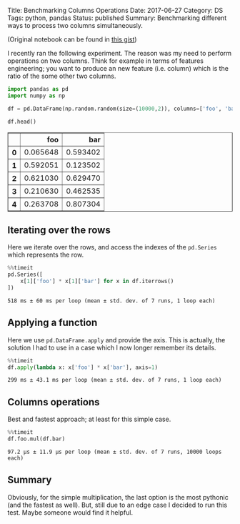 Title: Benchmarking Columns Operations
Date: 2017-06-27
Category: DS
Tags: python, pandas
Status: published
Summary: Benchmarking different ways to process two columns simultaneously.

(Original notebook can be found in [this gist](https://gist.github.com/drorata/3716f915ffc020bfbb109b5d4d5952c0))

I recently ran the following experiment.
The reason was my need to perform operations on two columns.
Think for example in terms of features engineering; you want to produce an new feature (i.e. column) which is the ratio of the some other two columns.


```python
import pandas as pd
import numpy as np
```


```python
df = pd.DataFrame(np.random.random(size=(10000,2)), columns=['foo', 'bar'])
```


```python
df.head()
```




<div>
<style>
    .dataframe thead tr:only-child th {
        text-align: right;
    }

    .dataframe thead th {
        text-align: left;
    }

    .dataframe tbody tr th {
        vertical-align: top;
    }
</style>
<table border="1" class="dataframe">
  <thead>
    <tr style="text-align: right;">
      <th></th>
      <th>foo</th>
      <th>bar</th>
    </tr>
  </thead>
  <tbody>
    <tr>
      <th>0</th>
      <td>0.065648</td>
      <td>0.593402</td>
    </tr>
    <tr>
      <th>1</th>
      <td>0.592051</td>
      <td>0.123502</td>
    </tr>
    <tr>
      <th>2</th>
      <td>0.621030</td>
      <td>0.629470</td>
    </tr>
    <tr>
      <th>3</th>
      <td>0.210630</td>
      <td>0.462535</td>
    </tr>
    <tr>
      <th>4</th>
      <td>0.263708</td>
      <td>0.807304</td>
    </tr>
  </tbody>
</table>
</div>



## Iterating over the rows

Here we iterate over the rows, and access the indexes of the `pd.Series` which represents the row.


```python
%%timeit
pd.Series([
    x[1]['foo'] * x[1]['bar'] for x in df.iterrows()
])
```

    518 ms ± 60 ms per loop (mean ± std. dev. of 7 runs, 1 loop each)


## Applying a function

Here we use `pd.DataFrame.apply` and provide the axis.
This is actually, the solution I had to use in a case which I now longer remember its details.


```python
%%timeit
df.apply(lambda x: x['foo'] * x['bar'], axis=1)
```

    299 ms ± 43.1 ms per loop (mean ± std. dev. of 7 runs, 1 loop each)


## Columns operations

Best and fastest approach; at least for this simple case.


```python
%%timeit
df.foo.mul(df.bar)
```

    97.2 µs ± 11.9 µs per loop (mean ± std. dev. of 7 runs, 10000 loops each)


## Summary

Obviously, for the simple multiplication, the last option is the most pythonic (and the fastest as well).
But, still due to an edge case I decided to run this test.
Maybe someone would find it helpful.
